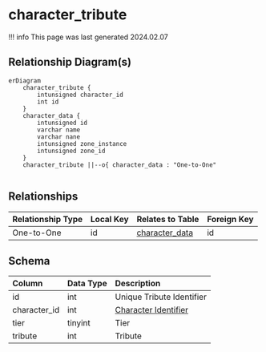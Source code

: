 # character_tribute

!!! info
	This page was last generated 2024.02.07

## Relationship Diagram(s)

```mermaid
erDiagram
    character_tribute {
        intunsigned character_id
        int id
    }
    character_data {
        intunsigned id
        varchar name
        varchar nane
        intunsigned zone_instance
        intunsigned zone_id
    }
    character_tribute ||--o{ character_data : "One-to-One"


```


## Relationships

| Relationship Type | Local Key | Relates to Table | Foreign Key |
| :--- | :--- | :--- | :--- |
| One-to-One | id | [character_data](../../schema/characters/character_data.md) | id |


## Schema

| Column | Data Type | Description |
| :--- | :--- | :--- |
| id | int | Unique Tribute Identifier |
| character_id | int | [Character Identifier](character_data.md) |
| tier | tinyint | Tier |
| tribute | int | Tribute |

